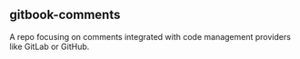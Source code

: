 ## gitbook-comments

A repo focusing on comments integrated with code management providers like GitLab or GitHub.
